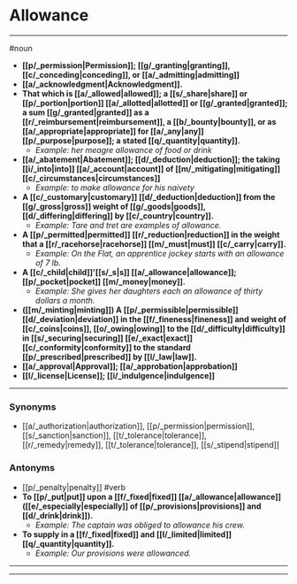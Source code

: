 # Allowance
---
#noun
- **[[p/_permission|Permission]]; [[g/_granting|granting]], [[c/_conceding|conceding]], or [[a/_admitting|admitting]]**
- **[[a/_acknowledgment|Acknowledgment]].**
- **That which is [[a/_allowed|allowed]]; a [[s/_share|share]] or [[p/_portion|portion]] [[a/_allotted|allotted]] or [[g/_granted|granted]]; a sum [[g/_granted|granted]] as a [[r/_reimbursement|reimbursement]], a [[b/_bounty|bounty]], or as [[a/_appropriate|appropriate]] for [[a/_any|any]] [[p/_purpose|purpose]]; a stated [[q/_quantity|quantity]].**
	- _Example: her meagre allowance of food or drink_
- **[[a/_abatement|Abatement]]; [[d/_deduction|deduction]]; the taking [[i/_into|into]] [[a/_account|account]] of [[m/_mitigating|mitigating]] [[c/_circumstances|circumstances]]**
	- _Example: to make allowance for his naivety_
- **A [[c/_customary|customary]] [[d/_deduction|deduction]] from the [[g/_gross|gross]] weight of [[g/_goods|goods]], [[d/_differing|differing]] by [[c/_country|country]].**
	- _Example: Tare and tret are examples of allowance._
- **A [[p/_permitted|permitted]] [[r/_reduction|reduction]] in the weight that a [[r/_racehorse|racehorse]] [[m/_must|must]] [[c/_carry|carry]].**
	- _Example: On the Flat, an apprentice jockey starts with an allowance of 7 lb._
- **A [[c/_child|child]]'[[s/_s|s]] [[a/_allowance|allowance]]; [[p/_pocket|pocket]] [[m/_money|money]].**
	- _Example: She gives her daughters each an allowance of thirty dollars a month._
- **([[m/_minting|minting]]) A [[p/_permissible|permissible]] [[d/_deviation|deviation]] in the [[f/_fineness|fineness]] and weight of [[c/_coins|coins]], [[o/_owing|owing]] to the [[d/_difficulty|difficulty]] in [[s/_securing|securing]] [[e/_exact|exact]] [[c/_conformity|conformity]] to the standard [[p/_prescribed|prescribed]] by [[l/_law|law]].**
- **[[a/_approval|Approval]]; [[a/_approbation|approbation]]**
- **[[l/_license|License]]; [[i/_indulgence|indulgence]]**
---
### Synonyms
- [[a/_authorization|authorization]], [[p/_permission|permission]], [[s/_sanction|sanction]], [[t/_tolerance|tolerance]], [[r/_remedy|remedy]], [[t/_tolerance|tolerance]], [[s/_stipend|stipend]]
### Antonyms
- [[p/_penalty|penalty]]
#verb
- **To [[p/_put|put]] upon a [[f/_fixed|fixed]] [[a/_allowance|allowance]] ([[e/_especially|especially]] of [[p/_provisions|provisions]] and [[d/_drink|drink]]).**
	- _Example: The captain was obliged to allowance his crew._
- **To supply in a [[f/_fixed|fixed]] and [[l/_limited|limited]] [[q/_quantity|quantity]].**
	- _Example: Our provisions were allowanced._
---
---
